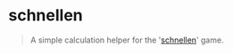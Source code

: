 # schnellen

> A simple calculation helper for the '[schnellen](https://de.wikipedia.org/wiki/Schnellen_(Kartenspiel))' game.
